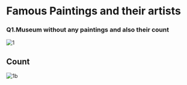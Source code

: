<h1>Famous Paintings and their artists</h1>

<h3>Q1.Museum without any paintings and also their count</h3>

![1](https://github.com/Ayush16aug/SQL-Famous-Paintings-and-their-artist/assets/131275647/29630778-d5c6-48d6-8357-4cf30f1d43c1)
<h2>Count</h2>

![1b](https://github.com/Ayush16aug/SQL-Famous-Paintings-and-their-artist/assets/131275647/f72748fb-5c24-4a7a-9f96-e3c13b751296)
